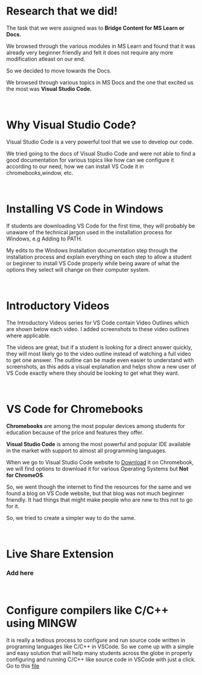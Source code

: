 # Research that we did!

The task that we were assigned was to **Bridge Content for MS Learn or Docs.**

We browsed through the various modules in MS Learn and found that it was already very beginner friendly and felt it does not require any more modification atleast on our end. 

So we decided to move towards the Docs.

We browsed through various topics in MS Docs and the one that excited us the most was **Visual Studio Code.**

<br>

# Why Visual Studio Code?

Visual Studio Code is a very powerful tool that we use to develop our code.

We tried going to the docs of Visual Studio Code and were not able to find a good documentation for various topics like how can we configure it according to our need, how we can install VS Code it in chromebooks,window, etc.

<br> 


# Installing VS Code in Windows

If students are downloading VS Code for the first time, they will probably be unaware of the technical jargon used in the installation process for Windows, e.g Adding to PATH.

My edits to the Windows Installation documentation step through the installation process and explain everything on each step to allow a student or beginner to install VS Code properly while being aware of what the options they select will change on their computer system.

<br>

# Introductory Videos

The Introductory Videos series for VS Code contain Video Outlines which are shown below each video. I added screenshots to these video outlines where applicable.

The videos are great, but if a student is looking for a direct answer quickly, they will most likely go to the video outline instead of watching a full video to get one answer. The outline can be made even easier to understand with screenshots, as this adds a visual explanation and helps show a new user of VS Code exactly where they should be looking to get what they want.

<br>

# VS Code for Chromebooks

**Chromebooks** are among the most popular devices among students for education because of the price and features they offer.

**Visual Studio Code** is among the most powerful and popular IDE available in the market with support to almost all programming languages.

When we go to Visual Studio Code website to [Download](https://code.visualstudio.com/download) it on Chromebook, we will find options to download it for various Operating Systems but **Not for ChromeOS**.

So, we went though the internet to find the resources for the same and we found a blog on VS Code website, but that blog was not much beginner friendly. It had things that might make people who are new to this not to go for it. 

So, we tried to create a simpler way to do the same.

<br>

# Live Share Extension
### Add here

<br>

# Configure compilers like C/C++ using MINGW
It is really a tedious process to configure and run source code written in programing languages like C/C++ in VSCode. So we come up with a simple and easy solution that will help many students across the globe in properly configuring and running C/C++ like source code in VSCode with just a click.
Go to this [file](Configure-VSCode/ConfigVSCode.md)
